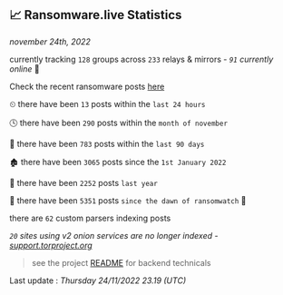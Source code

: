 
## 📈 Ransomware.live Statistics
_november 24th, 2022_

currently tracking `128` groups across `233` relays & mirrors - _`91` currently online_ 📡

Check the recent ransomware posts [here](https://www.ransomware.live/#/recentposts)


⏲ there have been `13` posts within the `last 24 hours`

🕓 there have been `290` posts within the `month of november`

📅 there have been `783` posts within the `last 90 days`

🏚 there have been `3065` posts since the `1st January 2022`

🚀 there have been `2252` posts `last year`

🦕 there have been `5351` posts `since the dawn of ransomwatch` 🐣

there are `62` custom parsers indexing posts

_`20` sites using v2 onion services are no longer indexed - [support.torproject.org](https://support.torproject.org/onionservices/v2-deprecation/)_

> see the project [README](https://github.com/jmousqueton/ransomwatch#readme) for backend technicals



Last update : _Thursday 24/11/2022 23.19 (UTC)_


